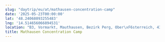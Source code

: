 ```yaml
---
slug: "daytrip/eu/at/mathausen-concentration-camp"
date: '2025-05-23T00:00:00'
lat: '48.24068093255483'
lng: '14.514656066894531'
location: "B3, Vormarkt, Mauthausen, Bezirk Perg, Ober\xF6sterreich, 4310, \xD6sterreich"
title: Mathausen Concentration Camp
---
```



